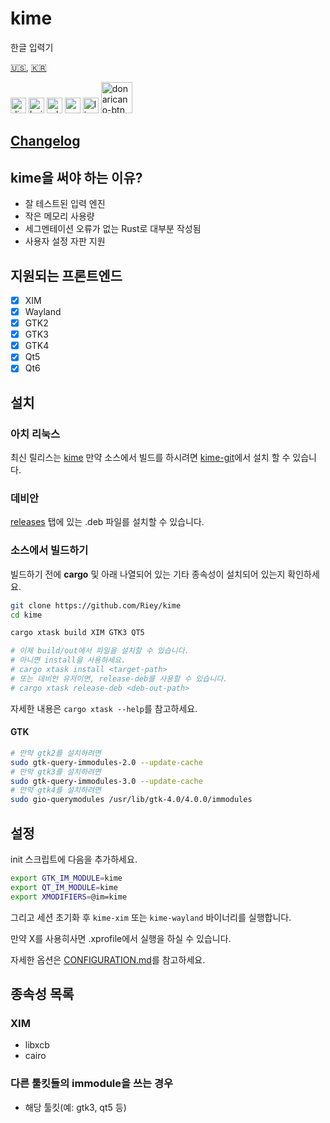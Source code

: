 # kime

한글 입력기

[🇺🇸](./README.md), [🇰🇷](./README.ko.md)

[<img alt="discord" src="https://img.shields.io/discord/801107569505992705.svg?style=for-the-badge" height="25">](https://discord.gg/YPnEfZqC6y)
[<img alt="build status" src="https://img.shields.io/github/workflow/status/Riey/kime/CI/master?style=for-the-badge" height="25">](https://github.com/Riey/kime/actions?query=workflow%3ACI)
[<img alt="release version" src="https://img.shields.io/github/v/release/Riey/kime?style=for-the-badge" height="25">](https://github.com/Riey/kime/releases)
[<img alt="aur version" src="https://img.shields.io/aur/version/kime?style=for-the-badge" height="25">](https://aur.archlinux.org/packages/kime/)
[<img alt="license" src="https://img.shields.io/github/license/Riey/kime?style=for-the-badge" height="25">](https://github.com/Riey/kime/blob/master/LICENSE)
[<img src="https://d1u4yishnma8v5.cloudfront.net/mobile-gift.png" alt="donaricano-btn" height="50">](https://donaricano.com/mypage/1610220543_mjZDXO)


## [Changelog](docs/CHANGELOG.md)

## kime을 써야 하는 이유?

* 잘 테스트된 입력 엔진
* 작은 메모리 사용량
* 세그멘테이션 오류가 없는 Rust로 대부분 작성됨
* 사용자 설정 자판 지원

## 지원되는 프론트엔드

- [x] XIM
- [x] Wayland
- [x] GTK2
- [x] GTK3
- [x] GTK4
- [x] Qt5
- [x] Qt6

## 설치

### 아치 리눅스

최신 릴리스는 [kime](https://aur.archlinux.org/packages/kime) 만약 소스에서 빌드를 하시려면 [kime-git](https://aur.archlinux.org/packages/kime-git)에서 설치 할 수 있습니다.

### 데비안

[releases](https://github.com/Riey/kime/releases) 탭에 있는 .deb 파일를 설치할 수 있습니다.

### 소스에서 빌드하기

빌드하기 전에 **cargo** 및 아래 나열되어 있는 기타 종속성이 설치되어 있는지 확인하세요.

```sh
git clone https://github.com/Riey/kime
cd kime

cargo xtask build XIM GTK3 QT5

# 이제 build/out에서 파일을 설치할 수 있습니다.
# 아니면 install을 사용하세요.
# cargo xtask install <target-path>
# 또는 데비안 유저이면, release-deb를 사용할 수 있습니다.
# cargo xtask release-deb <deb-out-path>
```

자세한 내용은 `cargo xtask --help`를 참고하세요.

#### GTK

```sh
# 만약 gtk2를 설치하려면
sudo gtk-query-immodules-2.0 --update-cache
# 만약 gtk3를 설치하려면
sudo gtk-query-immodules-3.0 --update-cache
# 만약 gtk4를 설치하려면
sudo gio-querymodules /usr/lib/gtk-4.0/4.0.0/immodules
```

## 설정

init 스크립트에 다음을 추가하세요.

```sh
export GTK_IM_MODULE=kime
export QT_IM_MODULE=kime
export XMODIFIERS=@im=kime
```

그리고 세션 초기화 후 `kime-xim` 또는 `kime-wayland` 바이너리를 실행합니다.

만약 X를 사용히사면 .xprofile에서 실행을 하실 수 있습니다.

자세한 옵션은 [CONFIGURATION.md](docs/CONFIGURATION.ko.md)를 참고하세요.

## 종속성 목록

### XIM

* libxcb
* cairo

### 다른 툴킷들의 immodule을 쓰는 경우

* 해당 툴킷(예: gtk3, qt5 등)
